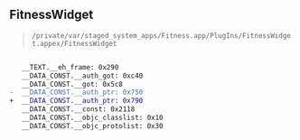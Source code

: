 ## FitnessWidget

> `/private/var/staged_system_apps/Fitness.app/PlugIns/FitnessWidget.appex/FitnessWidget`

```diff

   __TEXT.__eh_frame: 0x290
   __DATA_CONST.__auth_got: 0xc40
   __DATA_CONST.__got: 0x5c8
-  __DATA_CONST.__auth_ptr: 0x750
+  __DATA_CONST.__auth_ptr: 0x790
   __DATA_CONST.__const: 0x2118
   __DATA_CONST.__objc_classlist: 0x10
   __DATA_CONST.__objc_protolist: 0x30

```

